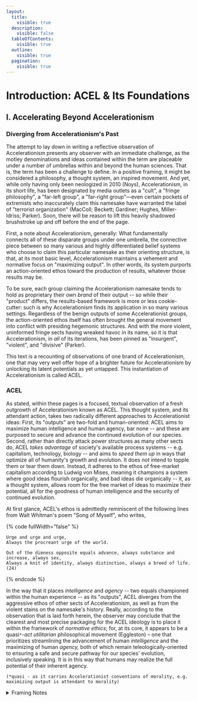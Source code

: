 ```yaml
---
layout:
  title:
    visible: true
  description:
    visible: false
  tableOfContents:
    visible: true
  outline:
    visible: true
  pagination:
    visible: true
---
```


# Introduction: ACEL & Its Foundations

## I. Accelerating Beyond Accelerationism

### Diverging from Accelerationism's Past &#x20;

The attempt to lay down in writing a reflective observation of Accelerationism presents any observer with an immediate challenge, as the motley denominations and ideas contained within the term are placeable under a number of umbrellas within and beyond the human sciences. That is, the term has been a challenge to define. In a positive framing, it might be considered a philosophy, a thought system, an inspired movement. And yet, while only having only been neologized in 2010 (Noys), Accelerationism, in its short life, has been designated by media outlets as a "cult", a "fringe philosophy", a "far-left group", a "far-right group"—even certain pockets of extremists who inaccurately claim this namesake have warranted the label of "terrorist organization" (MacColl; Beckett; Gardiner; Hughes, Miller-Idriss; Parker). Soon, there will be reason to lift this heavily shadowed brushstroke up and off before the end of the page.&#x20;

First, a note about Accelerationism, generally: What fundamentally connects all of these disparate groups under one umbrella, the connective piece between so many various and highly differentiated belief systems who choose to claim this particular namesake as their orienting structure, is that, at its most basic level, Accelerationism maintains a vehement and normative focus on "maximizing output". In other words, its system purports an action-oriented ethos toward the production of results, whatever those results may be.&#x20;

To be sure, each group claiming the Accelerationism namesake tends to hold as proprietary their own _brand_ of their output -- so while their "product" differs, the results-based framework is more or less cookie-cutter: such is why Accelerationism finds its application in so many various settings. Regardless of the benign outputs of some Accelerationist groups, the action-oriented ethos itself has often brought the general movement into conflict with presiding hegemonic structures. And with the more violent, uninformed fringe sects having wreaked havoc in its name, so it is that Accelerationism, in _all_ of its iterations, has been pinned as "insurgent", "violent", and "divisive" (Parker).&#x20;

This text is a recounting of observations of one brand of Accelerationism, one that may very well offer hope of a brighter future for Accelerationism by unlocking its latent potentials as yet untapped. This instantiation of Accelerationism is called ACEL.&#x20;

### ACEL

As stated, within these pages is a focused, textual observation of a fresh outgrowth of Accelerationism known as ACEL. This thought system, and its attendant action, takes two radically different approaches to Accelerationist ideas: First, its "outputs" are two-fold and human-oriented: ACEL aims to maximize human intelligence and human agency, bar none -- and these are purposed to secure and advance the continued evolution of our species. Second, rather than directly attack power structures as many other sects do, ACEL _takes advantage_ of society's available process systems -- e.g. capitalism, technology, biology -- and aims to _speed them up_ in ways that optimize all of humanity's growth and evolution. It does _not_ intend to topple them or tear them down. Instead, it adheres to the ethos of free-market capitalism according to Ludwig von Mises, meaning it champions a system where good ideas flourish organically, and bad ideas die organically -- it, as a thought system, allows room for the free market of ideas to maximize their potential, all for the goodness of human intelligence and the security of continued evolution.&#x20;

At first glance, ACEL's ethos is admittedly reminiscent of the following lines from Walt Whitman's poem "Song of Myself", who writes,

{% code fullWidth="false" %}
```
Urge and urge and urge,
Always the procreant urge of the world.

Out of the dimness opposite equals advance, always substance and increase, always sex,
Always a knit of identity, always distinction, always a breed of life. (24)
```
{% endcode %}

In the way that it places _intelligence_ and _agency_ -- two equals championed within the human experience -- as its "outputs", ACEL diverges from the aggressive ethos of other sects of Accelerationism, as well as from the violent stains on the namesake's history. Really, according to the observation that is laid forth herein, the observer may conclude that the clearest and most precise packaging for the ACEL ideology is to place it within the framework of _normative ethics_; for, at its core, it appears to be a quasi`*`-_act utilitarian_ philosophical movement (Eggleston) – one that prioritizes streamlining the advancement of human _intelligence_ and the maximizing of human _agency,_ both of which remain teleologically-oriented to ensuring a safe and secure pathway for our species' evolution, inclusively speaking. It is in this way that humans may realize the full potential of their inherent agency. &#x20;

`(*quasi - as it carries Accelerationist conventions of morality, e.g. maximizing output is attendant to morality)`

<details>

<summary>Framing Notes</summary>

* Mises: Human Action (1949)
  * free market
* Hegel: Phenomenology of Spirit (1807)
  * frames goals in dialectic

</details>

